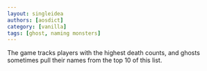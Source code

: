 ```yaml
---
layout: singleidea
authors: [aosdict]
category: [vanilla]
tags: [ghost, naming monsters]
---
```

The game tracks players with the highest death counts, and ghosts sometimes pull
their names from the top 10 of this list.
